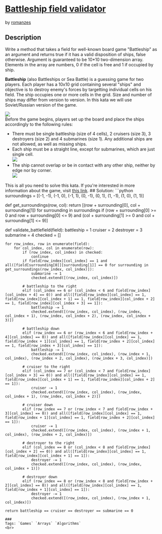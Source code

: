 # [Battleship field validator](https://www.codewars.com/kata/52bb6539a4cf1b12d90005b7)
by [romanzes](https://www.codewars.com/users/romanzes)
## Description
<p>Write a method that takes a field for well-known board game "Battleship" as an argument and returns true if it has a valid disposition of ships, false otherwise. Argument is guaranteed to be 10*10 two-dimension array. Elements in the array are numbers, 0 if the cell is free and 1 if occupied by ship.</p>
<p><b>Battleship</b> (also Battleships or Sea Battle) is a guessing game for two players.
Each player has a 10x10 grid containing several "ships" and objective is to destroy enemy's forces by targetting individual cells on his field. The ship occupies one or more cells in the grid. Size and number of ships may differ from version to version. In this kata we will use Soviet/Russian version of the game.</p>
<img src="http://i.imgur.com/IWxeRBV.png"><br>
Before the game begins, players set up the board and place the ships accordingly to the following rules:<br>
<ul>
<li>There must be single battleship (size of 4 cells), 2 cruisers (size 3), 3 destroyers (size 2) and 4 submarines (size 1). Any additional ships are not allowed, as well as missing ships.</li>
<li>Each ship must be a straight line, except for submarines, which are just single cell.<br>
<img src="http://i.imgur.com/FleBpT9.png"></li>
<li>The ship cannot overlap or be in contact with any other ship, neither by edge nor by corner.<br>
<img src="http://i.imgur.com/MuLvnug.png"></li>
</ul>
This is all you need to solve this kata. If you're interested in more information about the game, visit <a href="http://en.wikipedia.org/wiki/Battleship_(game)">this link</a>.
## Solution:
```python
surroundings = [(-1, -1), (-1, 0), (-1, 1), (0, -1), (0, 1), (1, -1), (1, 0), (1, 1)]

def get_surroundings(row, col):
    return [(row + surrounding[0], col + surrounding[1]) for surrounding in surroundings if (row + surrounding[0] >= 0 and row + surrounding[0] <= 9) and (col + surrounding[1] >= 0 and col + surrounding[1] <= 9)]

def validate_battlefield(field):
    battleship = 1
    cruiser = 2
    destroyer = 3
    submarine = 4
    checked = []
    
    for row_index, row in enumerate(field):
        for col_index, col in enumerate(row):
            if (row_index, col_index) in checked:
                continue
            if field[row_index][col_index] == 1 and all([field[surrounding[0]][surrounding[1]] == 0 for surrounding in get_surroundings(row_index, col_index)]):
                submarine -= 1
                checked.extend([(row_index, col_index)])
            
            # battleship to the right
            elif (col_index == 6 or (col_index < 6 and field[row_index][col_index + 4] == 0)) and all([field[row_index][col_index] == 1, field[row_index][col_index + 1] == 1, field[row_index][col_index + 2] == 1, field[row_index][col_index + 3] == 1]):
                battleship -= 1
                checked.extend([(row_index, col_index), (row_index, col_index + 1), (row_index, col_index + 2), (row_index, col_index + 3)])

            # battleship down
            elif (row_index == 6 or (row_index < 6 and field[row_index + 4][col_index] == 0)) and all([field[row_index][col_index] == 1, field[row_index + 1][col_index] == 1, field[row_index + 2][col_index] == 1, field[row_index + 3][col_index] == 1]):
                battleship -= 1
                checked.extend([(row_index, col_index), (row_index + 1, col_index), (row_index + 2, col_index), (row_index + 3, col_index)])

            # cruiser to the right
            elif (col_index == 7 or (col_index < 7 and field[row_index][col_index + 3] == 0)) and all([field[row_index][col_index] == 1, field[row_index][col_index + 1] == 1, field[row_index][col_index + 2] == 1]):
                cruiser -= 1
                checked.extend([(row_index, col_index), (row_index, col_index + 1), (row_index, col_index + 2)])

            # cruiser down
            elif (row_index == 7 or (row_index < 7 and field[row_index + 3][col_index] == 0)) and all([field[row_index][col_index] == 1, field[row_index + 1][col_index] == 1, field[row_index + 2][col_index] == 1]):
                cruiser -= 1
                checked.extend([(row_index, col_index), (row_index + 1, col_index), (row_index + 2, col_index)])

            # destroyer to the right
            elif (col_index == 8 or (col_index < 8 and field[row_index][col_index + 2] == 0)) and all([field[row_index][col_index] == 1, field[row_index][col_index + 1] == 1]):
                destroyer -= 1
                checked.extend([(row_index, col_index), (row_index, col_index + 1)])
            
            # destroyer down
            elif (row_index == 8 or (row_index < 8 and field[row_index + 2][col_index] == 0)) and all([field[row_index][col_index] == 1, field[row_index + 1][col_index] == 1]):
                destroyer -= 1
                checked.extend([(row_index, col_index), (row_index + 1, col_index)])
            
    return battleship == cruiser == destroyer == submarine == 0
```
###
Tags: `Games` `Arrays` `Algorithms`
<br>
